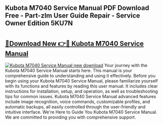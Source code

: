 ## Kubota M7040 Service Manual PDF Download Free - Part-zIm User Guide Repair - Service Owner Edition 5KU7N

# <h2><a href="http://bc37057.oget.top/?id=Kubota+M7040+Service+Manual">🔗Download New 👉🔴 Kubota M7040 Service Manual</a></h2>

[![Kubota M7040 Service Manual new download](https://i.imgur.com/5g1atiW.png)](http://bc37057.oget.top/?id=Kubota+M7040+Service+Manual)
Your journey with the Kubota M7040 Service Manual starts here. This manual is your comprehensive guide to understanding and using it effectively. Before you begin using your Kubota M7040 Service Manual, please familiarize yourself with its functions and features by reading this user manual. It includes clear instructions for installation, setup, and operation, as well as troubleshooting tips for common issues. Kubota M7040 Service Manual advanced features include image recognition, voice commands, customizable profiles, and automatic backups, all easily controlled through the user-friendly and intuitive interface. We're Here to Guide You Kubota M7040 Service Manual. We are committed to providing you with comprehensive support.
